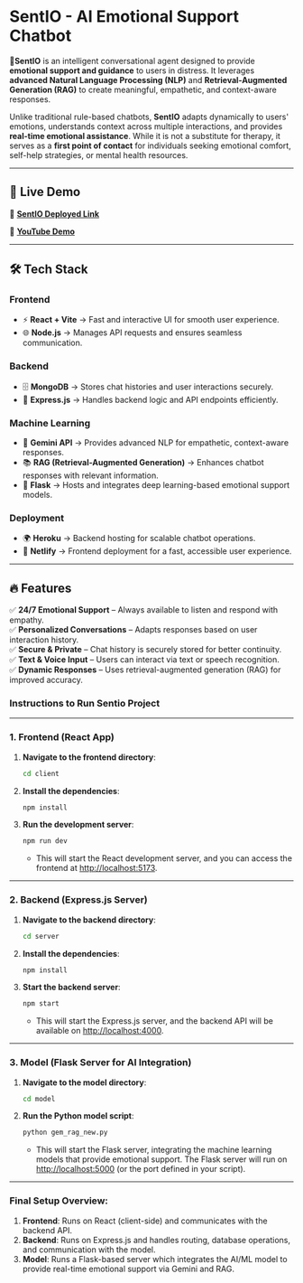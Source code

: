 # **SentIO - AI Emotional Support Chatbot**  
🌟**SentIO** is an intelligent conversational agent designed to provide **emotional support and guidance** to users in distress. It leverages **advanced Natural Language Processing (NLP)** and **Retrieval-Augmented Generation (RAG)** to create meaningful, empathetic, and context-aware responses.  

Unlike traditional rule-based chatbots, **SentIO** adapts dynamically to users' emotions, understands context across multiple interactions, and provides **real-time emotional assistance**. While it is not a substitute for therapy, it serves as a **first point of contact** for individuals seeking emotional comfort, self-help strategies, or mental health resources.  

---

## 🚀 **Live Demo**  
🔗 **[SentIO Deployed Link](https://emot-chtabot-2.onrender.com/)**  

🎥 **[YouTube Demo](https://www.youtube.com/watch?v=7js-tPy3AAw)**  

---

## 🛠 **Tech Stack**  

### **Frontend**  
- ⚡ **React + Vite** → Fast and interactive UI for smooth user experience.  
- 🌐 **Node.js** → Manages API requests and ensures seamless communication.  

### **Backend**  
- 🗄 **MongoDB** → Stores chat histories and user interactions securely.  
- 🚀 **Express.js** → Handles backend logic and API endpoints efficiently.  

### **Machine Learning**  
- 🤖 **Gemini API** → Provides advanced NLP for empathetic, context-aware responses.  
- 📚 **RAG (Retrieval-Augmented Generation)** → Enhances chatbot responses with relevant information.  
- 🧠 **Flask** → Hosts and integrates deep learning-based emotional support models.  

### **Deployment**  
- 🌍 **Heroku** → Backend hosting for scalable chatbot operations.  
- 🌟 **Netlify** → Frontend deployment for a fast, accessible user experience.  

---

## 🔥 **Features**  
✅ **24/7 Emotional Support** – Always available to listen and respond with empathy.  
✅ **Personalized Conversations** – Adapts responses based on user interaction history.  
✅ **Secure & Private** – Chat history is securely stored for better continuity.  
✅ **Text & Voice Input** – Users can interact via text or speech recognition.  
✅ **Dynamic Responses** – Uses retrieval-augmented generation (RAG) for improved accuracy.  

### Instructions to Run **Sentio** Project
---

### **1. Frontend (React App)**

1. **Navigate to the frontend directory**:
   ```bash
   cd client
   ```

2. **Install the dependencies**:
   ```bash
   npm install
   ```

3. **Run the development server**:
   ```bash
   npm run dev
   ```

   - This will start the React development server, and you can access the frontend at [http://localhost:5173](http://localhost:5173).

---

### **2. Backend (Express.js Server)**

1. **Navigate to the backend directory**:
   ```bash
   cd server
   ```

2. **Install the dependencies**:
   ```bash
   npm install
   ```

3. **Start the backend server**:
   ```bash
   npm start
   ```

   - This will start the Express.js server, and the backend API will be available on [http://localhost:4000](http://localhost:4000).

---

### **3. Model (Flask Server for AI Integration)**

1. **Navigate to the model directory**:
   ```bash
   cd model
   ```

2. **Run the Python model script**:
   ```bash
   python gem_rag_new.py
   ```

   - This will start the Flask server, integrating the machine learning models that provide emotional support. The Flask server will run on [http://localhost:5000](http://localhost:5000) (or the port defined in your script).

---

### **Final Setup Overview:**

1. **Frontend**: Runs on React (client-side) and communicates with the backend API.
2. **Backend**: Runs on Express.js and handles routing, database operations, and communication with the model.
3. **Model**: Runs a Flask-based server which integrates the AI/ML model to provide real-time emotional support via Gemini and RAG.

